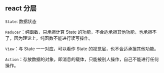 ## react 分层

`State`: 数据状态

`Reducer`：纯函数，只承担计算 State 的功能，不合适承担其他功能，也承担不了，因为理论上，纯函数不能进行读写操作。

`View`：与 State 一一对应，可以看作 State 的视觉层，也不合适承担其他功能。

`Action`：存放数据的对象，即消息的载体，只能被别人操作，自己不能进行任何操作。
